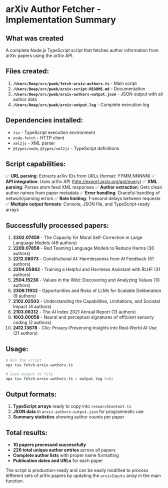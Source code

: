 # arXiv Author Fetcher - Implementation Summary

## What was created

A complete Node.js TypeScript script that fetches author information from arXiv papers using the arXiv API.

## Files created:

1. **`/Users/Deep/src/pweb/fetch-arxiv-authors.ts`** - Main script
2. **`/Users/Deep/src/pweb/arxiv-script-README.md`** - Documentation  
3. **`/Users/Deep/src/pweb/arxiv-authors-output.json`** - JSON output with all author data
4. **`/Users/Deep/src/pweb/arxiv-output.log`** - Complete execution log

## Dependencies installed:

- `tsx` - TypeScript execution environment  
- `node-fetch` - HTTP client
- `xml2js` - XML parser
- `@types/node`, `@types/xml2js` - TypeScript definitions

## Script capabilities:

✅ **URL parsing**: Extracts arXiv IDs from URLs (format: YYMM.NNNNN)
✅ **API integration**: Uses arXiv API (http://export.arxiv.org/api/query)
✅ **XML parsing**: Parses atom feed XML responses
✅ **Author extraction**: Gets clean author names from paper metadata
✅ **Error handling**: Graceful handling of network/parsing errors
✅ **Rate limiting**: 1-second delays between requests
✅ **Multiple output formats**: Console, JSON file, and TypeScript-ready arrays

## Successfully processed papers:

1. **2302.07459** - The Capacity for Moral Self-Correction in Large Language Models (49 authors)
2. **2209.07858** - Red Teaming Language Models to Reduce Harms (36 authors)  
3. **2212.08073** - Constitutional AI: Harmlessness from AI Feedback (51 authors)
4. **2204.05862** - Training a Helpful and Harmless Assistant with RLHF (31 authors)
5. **2504.15236** - Values in the Wild: Discovering and Analyzing Values (10 authors)
6. **2306.11932** - Opportunities and Risks of LLMs for Scalable Deliberation (9 authors)
7. **2102.02503** - Understanding the Capabilities, Limitations, and Societal Impact (4 authors)
8. **2103.06312** - The AI Index 2021 Annual Report (13 authors)
9. **1603.00058** - Neural and perceptual signatures of efficient sensory coding (2 authors)
10. **2412.13678** - Clio: Privacy-Preserving Insights into Real-World AI Use (21 authors)

## Usage:

```bash
# Run the script
npx tsx fetch-arxiv-authors.ts

# Save output to file
npx tsx fetch-arxiv-authors.ts > output.log 2>&1
```

## Output formats:

1. **TypeScript arrays** ready to copy into `researchContent.ts`
2. **JSON data** in `arxiv-authors-output.json` for programmatic use
3. **Summary statistics** showing author counts per paper

## Total results: 

- **10 papers processed successfully**
- **226 total unique author entries** across all papers
- **Complete author lists** with proper name formatting
- **Publication dates and URLs** for each paper

The script is production-ready and can be easily modified to process different sets of arXiv papers by updating the `arxivInputs` array in the main function.
